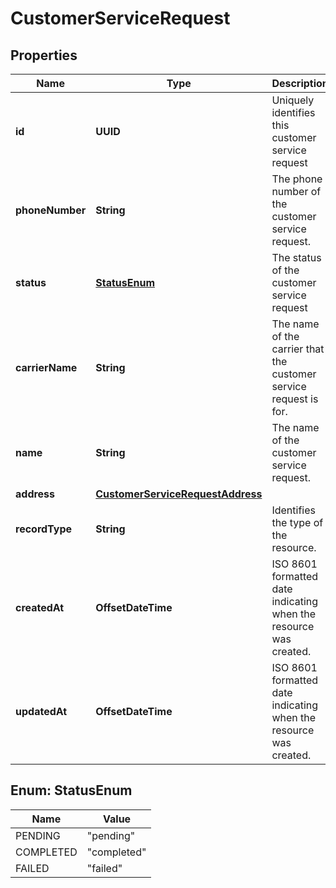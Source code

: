 

# CustomerServiceRequest


## Properties

| Name | Type | Description | Notes |
|------------ | ------------- | ------------- | -------------|
|**id** | **UUID** | Uniquely identifies this customer service request |  [optional] [readonly] |
|**phoneNumber** | **String** | The phone number of the customer service request. |  [optional] |
|**status** | [**StatusEnum**](#StatusEnum) | The status of the customer service request |  [optional] |
|**carrierName** | **String** | The name of the carrier that the customer service request is for. |  [optional] |
|**name** | **String** | The name of the customer service request. |  [optional] |
|**address** | [**CustomerServiceRequestAddress**](CustomerServiceRequestAddress.md) |  |  [optional] |
|**recordType** | **String** | Identifies the type of the resource. |  [optional] [readonly] |
|**createdAt** | **OffsetDateTime** | ISO 8601 formatted date indicating when the resource was created. |  [optional] [readonly] |
|**updatedAt** | **OffsetDateTime** | ISO 8601 formatted date indicating when the resource was created. |  [optional] [readonly] |



## Enum: StatusEnum

| Name | Value |
|---- | -----|
| PENDING | &quot;pending&quot; |
| COMPLETED | &quot;completed&quot; |
| FAILED | &quot;failed&quot; |



